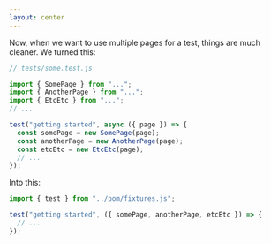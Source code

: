 ```yaml
---
layout: center
---
```


Now, when we want to use multiple pages for a test, things are much cleaner. We turned this:

```js {1,3-5,8-11}
// tests/some.test.js

import { SomePage } from "...";
import { AnotherPage } from "...";
import { EtcEtc } from "...";
// ...

test("getting started", async ({ page }) => {
  const somePage = new SomePage(page);
  const anotherPage = new AnotherPage(page);
  const etcEtc = new EtcEtc(page);
  // ...
});
```

Into this:

```js {1,3}
import { test } from "../pom/fixtures.js";

test("getting started", ({ somePage, anotherPage, etcEtc }) => {
  // ...
});
```
